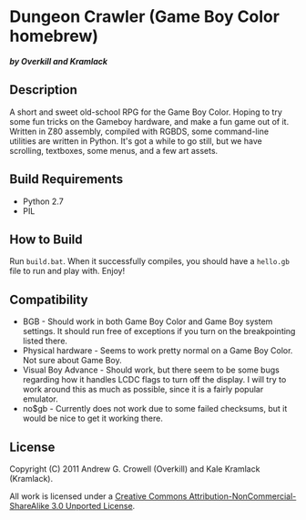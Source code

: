 Dungeon Crawler (Game Boy Color homebrew)
=========================================
***by Overkill and Kramlack***

Description
-----------

A short and sweet old-school RPG for the Game Boy Color. Hoping to try some fun tricks on the Gameboy hardware, and make a fun game out of it. Written in Z80 assembly, compiled with RGBDS, some command-line utilities are written in Python. It's got a while to go still, but we have scrolling, textboxes, some menus, and a few art assets.

Build Requirements
------------------
* Python 2.7
* PIL

How to Build
------------

Run `build.bat`. When it successfully compiles, you should have a `hello.gb` file to run and play with. Enjoy!

Compatibility
-------------
* BGB - Should work in both Game Boy Color and Game Boy system settings. It should run free of exceptions if you turn on the breakpointing listed there.
* Physical hardware - Seems to work pretty normal on a Game Boy Color. Not sure about Game Boy.
* Visual Boy Advance - Should work, but there seem to be some bugs regarding how it handles LCDC flags to turn off the display. I will try to work around this as much as possible, since it is a fairly popular emulator.
* no$gb - Currently does not work due to some failed checksums, but it would be nice to get it working there.

License
-------
Copyright (C) 2011 Andrew G. Crowell (Overkill) and Kale Kramlack (Kramlack).

All work is licensed under a [Creative Commons Attribution-NonCommercial-ShareAlike 3.0 Unported License](http://creativecommons.org/licenses/by-nc-sa/3.0/).